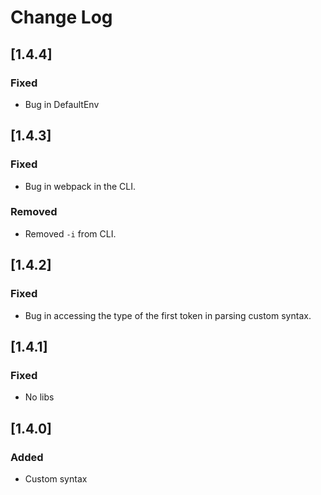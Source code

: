 # Change Log

## \[1.4.4]

### Fixed

- Bug in DefaultEnv

## \[1.4.3]

### Fixed

- Bug in webpack in the CLI.

### Removed

- Removed `-i` from CLI.

## \[1.4.2]

### Fixed

- Bug in accessing the type of the first token in parsing custom syntax.

## \[1.4.1]

### Fixed

- No libs

## \[1.4.0]

### Added

- Custom syntax
